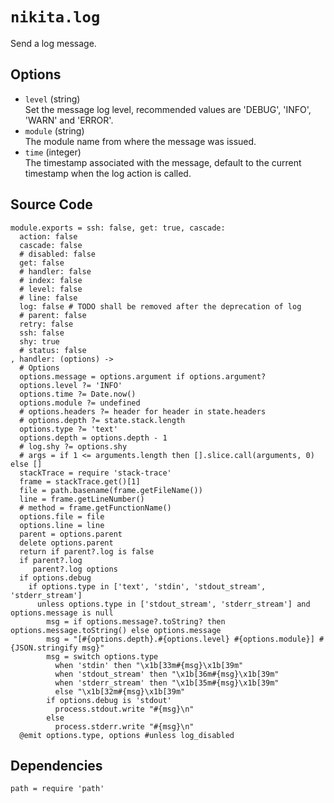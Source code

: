 
# `nikita.log`

Send a log message.

## Options


* `level` (string)   
  Set the message log level, recommended values are 'DEBUG', 'INFO', 'WARN' and
  'ERROR'.
* `module` (string)   
  The module name from where the message was issued.
* `time` (integer)   
  The timestamp associated with the message, default to the current timestamp
  when the log action is called.

## Source Code

    module.exports = ssh: false, get: true, cascade:
      action: false
      cascade: false
      # disabled: false
      get: false
      # handler: false
      # index: false
      # level: false
      # line: false
      log: false # TODO shall be removed after the deprecation of log
      # parent: false
      retry: false
      ssh: false
      shy: true
      # status: false
    , handler: (options) ->
      # Options
      options.message = options.argument if options.argument?
      options.level ?= 'INFO'
      options.time ?= Date.now()
      options.module ?= undefined
      # options.headers ?= header for header in state.headers
      # options.depth ?= state.stack.length
      options.type ?= 'text'
      options.depth = options.depth - 1
      # log.shy ?= options.shy
      # args = if 1 <= arguments.length then [].slice.call(arguments, 0) else []
      stackTrace = require 'stack-trace'
      frame = stackTrace.get()[1]
      file = path.basename(frame.getFileName())
      line = frame.getLineNumber()
      # method = frame.getFunctionName()
      options.file = file
      options.line = line
      parent = options.parent
      delete options.parent
      return if parent?.log is false
      if parent?.log
         parent?.log options
      if options.debug
        if options.type in ['text', 'stdin', 'stdout_stream', 'stderr_stream']
          unless options.type in ['stdout_stream', 'stderr_stream'] and options.message is null
            msg = if options.message?.toString? then options.message.toString() else options.message
            msg = "[#{options.depth}.#{options.level} #{options.module}] #{JSON.stringify msg}"
            msg = switch options.type
              when 'stdin' then "\x1b[33m#{msg}\x1b[39m"
              when 'stdout_stream' then "\x1b[36m#{msg}\x1b[39m"
              when 'stderr_stream' then "\x1b[35m#{msg}\x1b[39m"
              else "\x1b[32m#{msg}\x1b[39m"
            if options.debug is 'stdout'
              process.stdout.write "#{msg}\n"
            else
              process.stderr.write "#{msg}\n"
      @emit options.type, options #unless log_disabled

## Dependencies

    path = require 'path'
